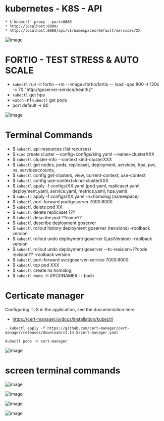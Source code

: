 # kubernetes - K8S - API
```
* $`kubectl` proxy --port=8080
* http://localhost:8080/
* http://localhost:8080/api/v1/namespaces/default/services/XX

```

![image](https://github.com/ivsonv/k8s-steps-initials/assets/63156114/bacf85c1-0726-4a03-8289-4644a9cc8539)

# FORTIO - TEST STRESS & AUTO SCALE
- `kubectl` run -it fortio --rm --image=fortio/fortio -- load -qps 800 -t 120s -c 70 "http://goserver-service/healthz"
- `kubectl` get hpa
- `watch` -n1 `kubectl` get pods
- port default -> 80

![image](https://github.com/ivsonv/k8s-steps-initials/assets/63156114/a372bc7c-b595-4771-94fc-8d0b948cfef7)

# Terminal Commands
- $ `kubectl` api-resources (list recurses)
- $ `kind` create cluster --config=configs/king.yaml --name=clusterXXX
- $ `kubectl` cluster-info --context kind-clusterXXX
- $ `kubectl` get nodes, pods, replicaset, deployment, services, hpa, pvc, ns, serviceaccounts,
- $ `kubectl` config get-clusters, view, current-context, use-context
- $ `kubectl` config use-context=kind-clusterXXX 
- $ `kubectl` apply -f configs/XX.yaml (pod.yaml, replicaset.yaml, deployment.yaml, service.yaml, metrics.yaml, hpa.yaml)
- $ `kubectl` apply -f configs/XX.yaml -n=homolog (namespace)
- $ `kubectl` port-forward pod/goserver 7000:8000
- $ `kubectl` delete pod XX
- $ `kubectl` delete replicaset ???
- $ `kubectl` describe pod ??name??
- $ `kubectl` describe deployment goserver
- $ `kubectl` rollout history deployment goserver (revisions) -roolback version
- $ `kubectl` rollout undo deployment goserver (LastVersion) -roolback version
- $ `kubectl` rollout undo deployment goserver --to-resision=??code revision?? -roolback version
- $ `kubectl` port-forward svc/goserver-service 7000:8000
- $ `kubectl` top pod XXX
- $ `kubectl` create ns homolog
- $ `kubectl` exec -it #PODNAME# -- bash

# Certicate manager
Configuring TLS in the application, see the documentation here

- https://cert-manager.io/docs/installation/kubectl/

```
- kubectl apply -f https://github.com/cert-manager/cert-manager/releases/download/v1.14.5/cert-manager.yaml
```
```
kubectl pods -n cert-manager
```
![image](https://github.com/ivsonv/k8s-steps-initials/assets/63156114/7a596d37-6553-450c-a224-690430e9a136)

# screen terminal commands

![image](https://github.com/ivsonv/k8s-steps-initials/assets/63156114/7e896790-1ea4-4922-ba21-7fa638c68d7a)

![image](https://github.com/ivsonv/k8s-steps-initials/assets/63156114/967f1d12-8170-458d-a16e-8ba5fc235906)

![image](https://github.com/ivsonv/k8s-steps-initials/assets/63156114/16698637-24a0-4b4f-b441-fecbf20fe72c)

![image](https://github.com/ivsonv/k8s-steps-initials/assets/63156114/44ca2759-b34d-4464-b0c8-dc5a0215aca9)